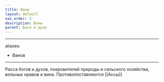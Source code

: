 ```yaml
---
title: Ваны
layout: default
nav_order: 3
description: Ваны
parent: Боги и духи
---
```


---
aliases:
  - Ванов
---
Расса богов и духов, покровителей природы и сельского хозяйства, вольных нравов и вина.
Противопоставляются [[Ассы]]
